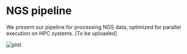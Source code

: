 # NGS pipeline
We present our pipeline for processing NGS data, optimized for parallel execution on HPC systems. [To be uploaded] 

![plot]([./directory_1/directory_2/.../directory_n/plot.png](http://url/to/img.png](https://github.com/madinajapakhova/NGS_pipeline/blob/main/workflow_overview.png)))
